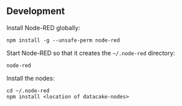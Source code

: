 ## Development

Install Node-RED globally:

```
npm install -g --unsafe-perm node-red
```

Start Node-RED so that it creates the `~/.node-red` directory:

```
node-red
```

Install the nodes:

```
cd ~/.node-red
npm install <location of datacake-nodes>
```
